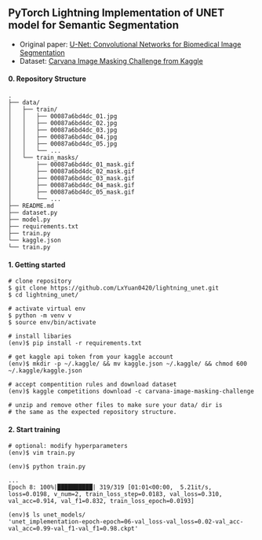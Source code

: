 PyTorch Lightning Implementation of UNET model for Semantic Segmentation
---

- Original paper: [U-Net: Convolutional Networks for Biomedical Image Segmentation](https://arxiv.org/abs/1505.04597)
- Dataset: [Carvana Image Masking Challenge from Kaggle](https://www.google.com/search?q=carvana+dataset+kaggle&oq=carv&aqs=chrome.0.69i59j69i57j69i60l3.1204j0j1&sourceid=chrome&ie=UTF-8)

#### 0. Repository Structure
```
.
├── data/
│   ├── train/
│   │   ├── 00087a6bd4dc_01.jpg
│   │   ├── 00087a6bd4dc_02.jpg
│   │   ├── 00087a6bd4dc_03.jpg
│   │   ├── 00087a6bd4dc_04.jpg
│   │   ├── 00087a6bd4dc_05.jpg
│   │   └── ...
│   └── train_masks/
│       ├── 00087a6bd4dc_01_mask.gif
│       ├── 00087a6bd4dc_02_mask.gif
│       ├── 00087a6bd4dc_03_mask.gif
│       ├── 00087a6bd4dc_04_mask.gif
│       ├── 00087a6bd4dc_05_mask.gif
│       └── ...
├── README.md
├── dataset.py
├── model.py
├── requirements.txt
├── train.py
└── kaggle.json
└── train.py

```

#### 1. Getting started
```
# clone repository
$ git clone https://github.com/LxYuan0420/lightning_unet.git
$ cd lightning_unet/

# activate virtual env
$ python -m venv v
$ source env/bin/activate

# install libaries
(env)$ pip install -r requirements.txt

# get kaggle api token from your kaggle account
(env)$ mkdir -p ~/.kaggle/ && mv kaggle.json ~/.kaggle/ && chmod 600 ~/.kaggle/kaggle.json

# accept compentition rules and download dataset
(env)$ kaggle competitions download -c carvana-image-masking-challenge

# unzip and remove other files to make sure your data/ dir is
# the same as the expected repository structure.
```

#### 2. Start training
```
# optional: modify hyperparameters
(env)$ vim train.py

(env)$ python train.py

...
Epoch 8: 100%|██████████| 319/319 [01:01<00:00,  5.21it/s, loss=0.0198, v_num=2, train_loss_step=0.0183, val_loss=0.310, val_acc=0.914, val_f1=0.832, train_loss_epoch=0.0193]

(env)$ ls unet_models/
'unet_implementation-epoch-epoch=06-val_loss-val_loss=0.02-val_acc-val_acc=0.99-val_f1-val_f1=0.98.ckpt'
```
